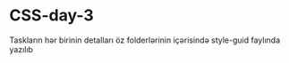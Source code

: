# CSS-day-3

Taskların hər birinin detalları öz folderlərinin içərisində style-guid faylında yazılıb
